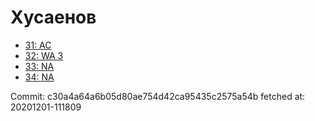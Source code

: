 # Хусаенов
- [31: AC](31.md)
- [32: WA 3](32.md)
- [33: NA](33.md)
- [34: NA](34.md)

Commit: c30a4a64a6b05d80ae754d42ca95435c2575a54b
 fetched at: 20201201-111809
